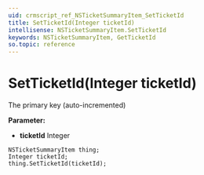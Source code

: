 ```yaml
---
uid: crmscript_ref_NSTicketSummaryItem_SetTicketId
title: SetTicketId(Integer ticketId)
intellisense: NSTicketSummaryItem.SetTicketId
keywords: NSTicketSummaryItem, GetTicketId
so.topic: reference
---
```


# SetTicketId(Integer ticketId)

The primary key (auto-incremented)

**Parameter:** 
* **ticketId** Integer

```crmscript
NSTicketSummaryItem thing;
Integer ticketId;
thing.SetTicketId(ticketId);
```

